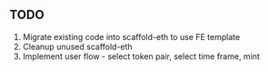 ## TODO

1. Migrate existing code into scaffold-eth to use FE template
1. Cleanup unused scaffold-eth
1. Implement user flow - select token pair, select time frame, mint
